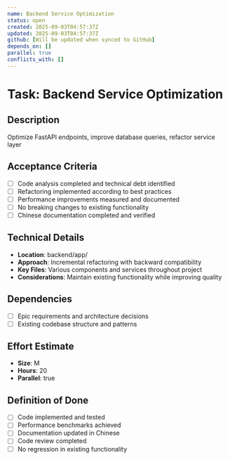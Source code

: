 ```yaml
---
name: Backend Service Optimization
status: open
created: 2025-09-03T04:57:37Z
updated: 2025-09-03T04:57:37Z
github: [Will be updated when synced to GitHub]
depends_on: []
parallel: true
conflicts_with: []
---
```


# Task: Backend Service Optimization

## Description
Optimize FastAPI endpoints, improve database queries, refactor service layer

## Acceptance Criteria
- [ ] Code analysis completed and technical debt identified
- [ ] Refactoring implemented according to best practices
- [ ] Performance improvements measured and documented
- [ ] No breaking changes to existing functionality
- [ ] Chinese documentation completed and verified

## Technical Details
- **Location**: backend/app/
- **Approach**: Incremental refactoring with backward compatibility
- **Key Files**: Various components and services throughout project
- **Considerations**: Maintain existing functionality while improving quality

## Dependencies
- [ ] Epic requirements and architecture decisions
- [ ] Existing codebase structure and patterns

## Effort Estimate
- **Size**: M
- **Hours**: 20
- **Parallel**: true

## Definition of Done
- [ ] Code implemented and tested
- [ ] Performance benchmarks achieved
- [ ] Documentation updated in Chinese
- [ ] Code review completed
- [ ] No regression in existing functionality
